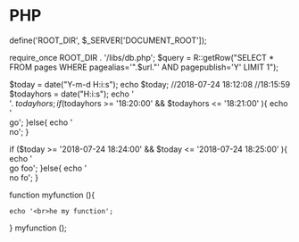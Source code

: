 # PHP
define('ROOT_DIR', $_SERVER['DOCUMENT_ROOT']);

require_once ROOT_DIR . '/libs/db.php';
$query = R::getRow("SELECT * FROM pages WHERE pagealias='".$url."' AND pagepublish='Y' LIMIT 1");


$today = date("Y-m-d H:i:s");
echo $today;
//2018-07-24 18:12:08
//18:15:59
$todayhors = date("H:i:s");
echo '<br>'. $todayhors;
if ($todayhors >= '18:20:00' && $todayhors <= '18:21:00' ){
    echo '<br>go';
}else{
    echo '<br>no';
}

if ($today >= '2018-07-24 18:24:00' && $today <= '2018-07-24 18:25:00' ){
    echo '<br>go foo';
}else{
    echo '<br>no fo';
}


function myfunction (){
    
    echo '<br>he my function';
}
myfunction ();
